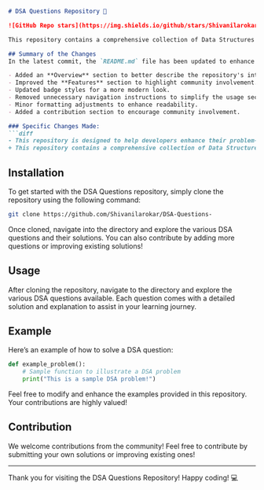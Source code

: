```markdown
# DSA Questions Repository 🚀

![GitHub Repo stars](https://img.shields.io/github/stars/Shivanilarokar/DSA-Questions-) ![GitHub forks](https://img.shields.io/github/forks/Shivanilarokar/DSA-Questions-) ![GitHub issues](https://img.shields.io/github/issues/Shivanilarokar/DSA-Questions-)

This repository contains a comprehensive collection of Data Structures and Algorithms (DSA) questions along with solutions and explanations to facilitate learning and practice for developers at all levels.

## Summary of the Changes
In the latest commit, the `README.md` file has been updated to enhance clarity and provide better insights into the repository's purpose and features. The following changes were made:

- Added an **Overview** section to better describe the repository's intent.
- Improved the **Features** section to highlight community involvement.
- Updated badge styles for a more modern look.
- Removed unnecessary navigation instructions to simplify the usage section.
- Minor formatting adjustments to enhance readability.
- Added a contribution section to encourage community involvement.

### Specific Changes Made:
```diff
- This repository is designed to help developers enhance their problem-solving skills through a wide array of Data Structures and Algorithms (DSA) questions.
+ This repository contains a comprehensive collection of Data Structures and Algorithms (DSA) questions along with solutions and explanations to facilitate learning and practice for developers at all levels.
```

## Installation
To get started with the DSA Questions repository, simply clone the repository using the following command:

```bash
git clone https://github.com/Shivanilarokar/DSA-Questions-
```

Once cloned, navigate into the directory and explore the various DSA questions and their solutions. You can also contribute by adding more questions or improving existing solutions!

## Usage
After cloning the repository, navigate to the directory and explore the various DSA questions available. Each question comes with a detailed solution and explanation to assist in your learning journey.

## Example
Here’s an example of how to solve a DSA question:

```python
def example_problem():
    # Sample function to illustrate a DSA problem
    print("This is a sample DSA problem!")
```

Feel free to modify and enhance the examples provided in this repository. Your contributions are highly valued!

## Contribution
We welcome contributions from the community! Feel free to contribute by submitting your own solutions or improving existing ones!

---

Thank you for visiting the DSA Questions Repository! Happy coding! 💻
```